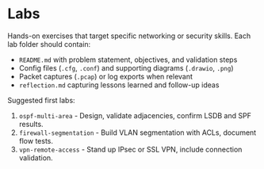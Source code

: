 # Labs

Hands-on exercises that target specific networking or security skills. Each lab folder should contain:
- `README.md` with problem statement, objectives, and validation steps
- Config files (`.cfg`, `.conf`) and supporting diagrams (`.drawio`, `.png`)
- Packet captures (`.pcap`) or log exports when relevant
- `reflection.md` capturing lessons learned and follow-up ideas

Suggested first labs:
1. `ospf-multi-area` - Design, validate adjacencies, confirm LSDB and SPF results.
2. `firewall-segmentation` - Build VLAN segmentation with ACLs, document flow tests.
3. `vpn-remote-access` - Stand up IPsec or SSL VPN, include connection validation.